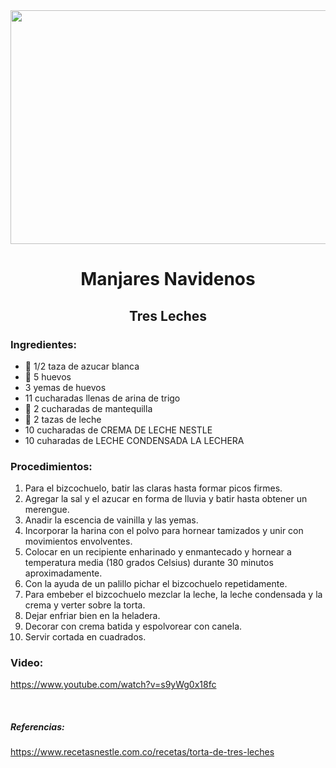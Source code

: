 <div align="center">
 
<img src="https://www.livewellbakeoften.com/wp-content/uploads/2020/12/Tres-Leches-Cake-10s-new.jpg" width="520" height="374" />
 
# Manjares Navidenos
## Tres Leches
 
</div>
 
### Ingredientes: 
- 🧂 1/2 taza de azucar blanca 
- 🥚 5 huevos
- 3 yemas de huevos
- 11 cucharadas llenas de arina de trigo 
- 🧈 2 cucharadas de mantequilla
- 🥛 2 tazas de leche
- 10 cucharadas de CREMA DE LECHE NESTLE
- 10 cuharadas de LECHE CONDENSADA LA LECHERA

### Procedimientos: 
1. Para el bizcochuelo, batir las claras hasta formar picos firmes. 
2. Agregar la sal y el azucar en forma de lluvia y batir hasta obtener un merengue. 
3. Anadir la escencia de vainilla y las yemas. 
4. Incorporar la harina con el polvo para hornear tamizados y unir con movimientos envolventes.  
5. Colocar en un recipiente enharinado y enmantecado y hornear a temperatura media (180 grados Celsius) durante 30 minutos aproximadamente. 
6. Con la ayuda de un palillo pichar el bizcochuelo repetidamente. 
7. Para embeber el bizcochuelo mezclar la leche, la leche condensada y la crema y verter sobre la torta. 
8. Dejar enfriar bien en la heladera. 
9. Decorar con crema batida y espolvorear con canela. 
10. Servir cortada en cuadrados.

### Video: 
https://www.youtube.com/watch?v=s9yWg0x18fc

<br>

##### Referencias: 
https://www.recetasnestle.com.co/recetas/torta-de-tres-leches
